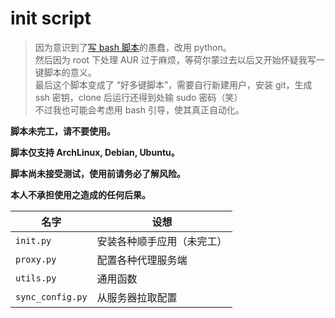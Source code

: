 # init script

> 因为意识到了[写 bash 脚本](https://github.com/lxl66566/init-script/tree/bash)的愚蠢，改用 python。  
> 然后因为 root 下处理 AUR 过于麻烦，等荷尔蒙过去以后又开始怀疑我写一键脚本的意义。  
> 最后这个脚本变成了 “好多键脚本”，需要自行新建用户，安装 git，生成 ssh 密钥，clone 后运行还得到处输 sudo 密码（笑）  
> 不过我也可能会考虑用 bash 引导，使其真正自动化。

**脚本未完工，请不要使用。**

**脚本仅支持 ArchLinux, Debian, Ubuntu。**

**脚本尚未接受测试，使用前请务必了解风险。**

**本人不承担使用之造成的任何后果。**

<!-- prettier-ignore -->
| 名字             | 设想                       |
| ---------------- | -------------------------- |
| `init.py`        | 安装各种顺手应用（未完工） |
| `proxy.py`       | 配置各种代理服务端         |
| `utils.py`       | 通用函数                   |
| `sync_config.py` | 从服务器拉取配置           |
